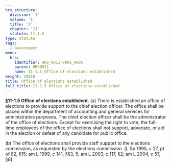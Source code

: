 ```yaml
---
hrs_structure:
  division: '1'
  volume: '1'
  title: '2'
  chapter: '11'
  statute: 11-1.5
type: statute
tags:
  - Government
menu:
  hrs:
    identifier: HRS_0011-0001_0005
    parent: HRS0011
    name: 11-1.5 Office of elections established
weight: 20010
title: Office of elections established
full_title: 11-1.5 Office of elections established
---
```

**§11-1.5 Office of elections established.** (a) There is established an office of elections to provide support to the chief election officer. The office shall be placed within the department of accounting and general services for administrative purposes. The chief election officer shall be the administrator of the office of elections. Except for exercising the right to vote, the full-time employees of the office of elections shall not support, advocate, or aid in the election or defeat of any candidate for public office.

(b) The office of elections shall provide staff support to the elections commission, as requested by the elections commission. [L Sp 1995, c 27, pt of §2, §15; am L 1999, c 141, §§3, 5; am L 2003, c 117, §2; am L 2004, c 57, §8]